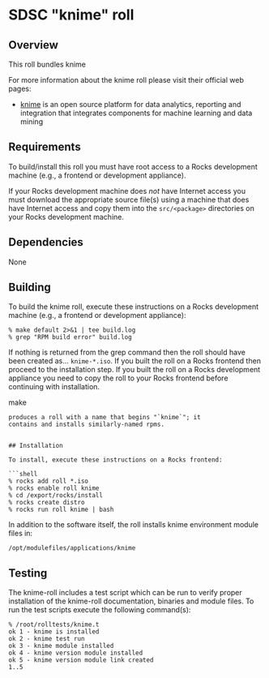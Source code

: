 # SDSC "knime" roll

## Overview

This roll bundles knime

For more information about the knime roll please visit their official web pages:

- <a href="www.knime.org" target="_blank">knime</a> is an open source platform for data analytics, reporting and integration that integrates components for machine learning and data mining

## Requirements

To build/install this roll you must have root access to a Rocks development
machine (e.g., a frontend or development appliance).

If your Rocks development machine does *not* have Internet access you must
download the appropriate source file(s) using a machine that does
have Internet access and copy them into the `src/<package>` directories on your
Rocks development machine.


## Dependencies

None


## Building

To build the knime roll, execute these instructions on a Rocks development
machine (e.g., a frontend or development appliance):

```shell
% make default 2>&1 | tee build.log
% grep "RPM build error" build.log
```

If nothing is returned from the grep command then the roll should have been
created as... `knime-*.iso`. If you built the roll on a Rocks frontend then
proceed to the installation step. If you built the roll on a Rocks development
appliance you need to copy the roll to your Rocks frontend before continuing
with installation.

make 
```
produces a roll with a name that begins "`knime`"; it
contains and installs similarly-named rpms.


## Installation

To install, execute these instructions on a Rocks frontend:

```shell
% rocks add roll *.iso
% rocks enable roll knime
% cd /export/rocks/install
% rocks create distro
% rocks run roll knime | bash
```

In addition to the software itself, the roll installs knime environment
module files in:

```shell
/opt/modulefiles/applications/knime
```


## Testing

The knime-roll includes a test script which can be run to verify proper
installation of the knime-roll documentation, binaries and module files. To
run the test scripts execute the following command(s):

```shell
% /root/rolltests/knime.t 
ok 1 - knime is installed
ok 2 - knime test run
ok 3 - knime module installed
ok 4 - knime version module installed
ok 5 - knime version module link created
1..5
```
